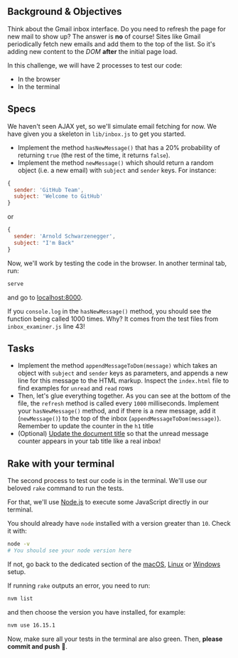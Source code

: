 ## Background & Objectives

Think about the Gmail inbox interface. Do you need to refresh the page for new mail to show up? The answer is **no** of course! Sites like Gmail periodically fetch new emails and add them to the top of the list. So it's adding new content to the _DOM_ **after** the initial page load.

In this challenge, we will have 2 processes to test our code:
- In the browser
- In the terminal

## Specs

We haven't seen AJAX yet, so we'll simulate email fetching for now. We have given you a skeleton in `lib/inbox.js` to get you started.

- Implement the method `hasNewMessage()` that has a 20% probability of returning `true` (the rest of the time, it returns `false`).
- Implement the method `newMessage()` which should return a random object (i.e. a new email) with `subject` and `sender` keys. For instance:

```js
{
  sender: 'GitHub Team',
  subject: 'Welcome to GitHub'
}
```

or

```js
{
  sender: 'Arnold Schwarzenegger',
  subject: "I'm Back"
}
```

Now, we'll work by testing the code in the browser. In another terminal tab, run:

```bash
serve
```

and go to [localhost:8000](http://localhost:8000).

If you `console.log` in the `hasNewMessage()` method, you should see the function being called 1000 times. Why? It comes from the test files from `inbox_examiner.js` line 43!

## Tasks

- Implement the method `appendMessageToDom(message)` which takes an object with `subject` and `sender` keys as parameters, and appends a new line for this message to the HTML markup. Inspect the `index.html` file to find examples for `unread` and `read` rows
- Then, let's glue everything together. As you can see at the bottom of the file, the `refresh` method is called every `1000` milliseconds. Implement your `hasNewMessage()` method, and if there is a new message, add it (`newMessage()`) to the top of the inbox (`appendMessageToDom(message)`). Remember to update the counter in the `h1` title
- (Optional) [Update the document title](https://developer.mozilla.org/en-US/docs/Web/API/Document/title) so that the unread message counter appears in your tab title like a real inbox!

## Rake with your terminal

The second process to test our code is in the terminal. We'll use our beloved `rake` command to run the tests.

For that, we'll use [Node.js](https://nodejs.org/en/) to execute some JavaScript directly in our terminal.

You should already have `node` installed with a version greater than `10`. Check it with:

```bash
node -v
# You should see your node version here
```

If not, go back to the dedicated section of the [macOS](https://github.com/lewagon/setup/blob/master/macos.md#nodejs), [Linux](https://github.com/lewagon/setup/blob/master/ubuntu.md#nodejs) or [Windows](https://github.com/lewagon/setup/blob/master/windows.md#nodejs) setup.

If running `rake` outputs an error, you need to run:
```bash
nvm list
```
and then choose the version you have installed, for example:
```bash
nvm use 16.15.1
```

Now, make sure all your tests in the terminal are also green. Then, **please commit and push** 🙏.